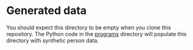 # Generated data
You should expect this directory to be empty when you clone this repository.
The Python code in the [programs](../../programs/) directory will populate
this directory with synthetic person data.
